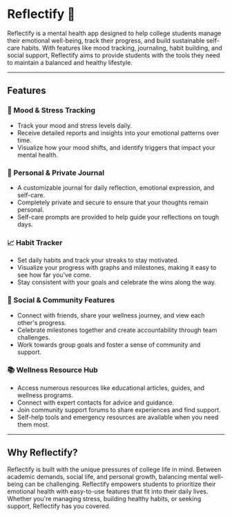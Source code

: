 # Reflectify 🌱

Reflectify is a mental health app designed to help college students manage their emotional well-being, track their progress, and build sustainable self-care habits. With features like mood tracking, journaling, habit building, and social support, Reflectify aims to provide students with the tools they need to maintain a balanced and healthy lifestyle.

---

## Features

### 🌟 Mood & Stress Tracking
- Track your mood and stress levels daily.
- Receive detailed reports and insights into your emotional patterns over time.
- Visualize how your mood shifts, and identify triggers that impact your mental health.

### 📓 Personal & Private Journal
- A customizable journal for daily reflection, emotional expression, and self-care.
- Completely private and secure to ensure that your thoughts remain personal.
- Self-care prompts are provided to help guide your reflections on tough days.

### 📈 Habit Tracker
- Set daily habits and track your streaks to stay motivated.
- Visualize your progress with graphs and milestones, making it easy to see how far you've come.
- Stay consistent with your goals and celebrate the wins along the way.

### 👥 Social & Community Features
- Connect with friends, share your wellness journey, and view each other's progress.
- Celebrate milestones together and create accountability through team challenges.
- Work towards group goals and foster a sense of community and support.

### 📚 Wellness Resource Hub
- Access numerous resources like educational articles, guides, and wellness programs.
- Connect with expert contacts for advice and guidance.
- Join community support forums to share experiences and find support.
- Self-help tools and emergency resources are available when you need them most.

---

## Why Reflectify?

Reflectify is built with the unique pressures of college life in mind. Between academic demands, social life, and personal growth, balancing mental well-being can be challenging. Reflectify empowers students to prioritize their emotional health with easy-to-use features that fit into their daily lives. Whether you're managing stress, building healthy habits, or seeking support, Reflectify has you covered.

